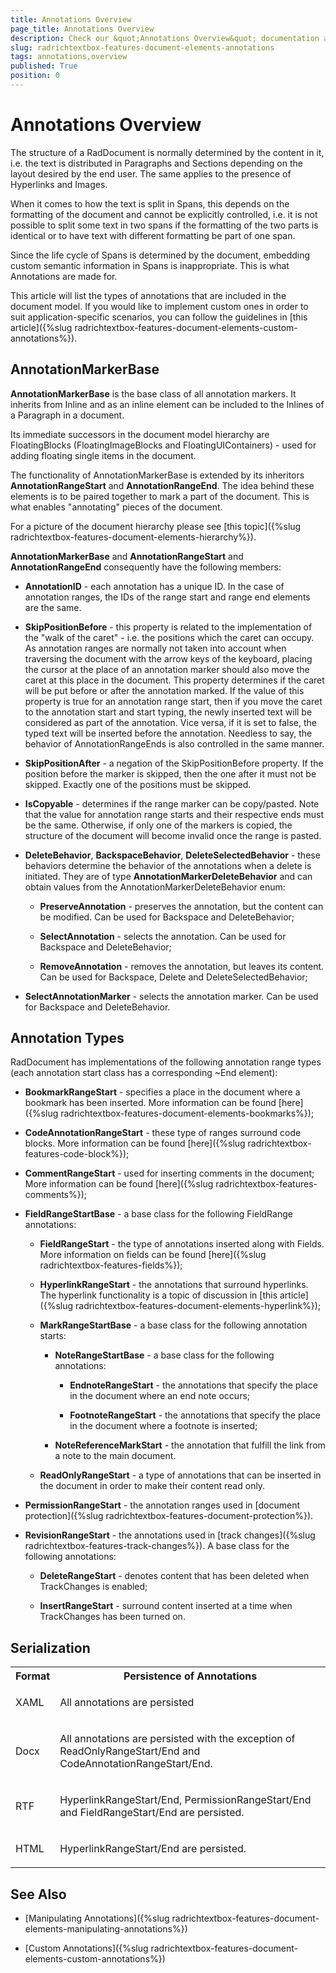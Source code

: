 ```yaml
---
title: Annotations Overview
page_title: Annotations Overview
description: Check our &quot;Annotations Overview&quot; documentation article for the RadRichTextBox WPF control.
slug: radrichtextbox-features-document-elements-annotations
tags: annotations,overview
published: True
position: 0
---
```


# Annotations Overview



The structure of a RadDocument is normally determined by the content in it, i.e. the text is distributed in Paragraphs and Sections depending on the layout desired by the end user. The same applies to the presence of Hyperlinks and Images.
      

When it comes to how the text is split in Spans, this depends on the formatting of the document and cannot be explicitly controlled, i.e. it is not possible to split some text in two spans if the formatting of the two parts is identical or to have text with different formatting be part of one span.
      

Since the life cycle of Spans is determined by the document, embedding custom semantic information in Spans is inappropriate. This is what Annotations are made for.
      

This article will list the types of annotations that are included in the document model. If you would like to implement custom ones in order to suit application-specific scenarios, you can follow the guidelines in [this article]({%slug radrichtextbox-features-document-elements-custom-annotations%}).
      

## AnnotationMarkerBase

__AnnotationMarkerBase__ is the base class of all annotation markers. It inherits from Inline and as an inline element can be included to the Inlines of a Paragraph in a document.
        

Its immediate successors in the document model hierarchy are FloatingBlocks (FloatingImageBlocks and FloatingUIContainers) - used for adding floating single items in the document.
        

The functionality of AnnotationMarkerBase is extended by its inheritors __AnnotationRangeStart__ and __AnnotationRangeEnd__. The idea behind these elements is to be paired together to mark a part of the document. This is what enables "annotating" pieces of the document.
        

For a picture of the document hierarchy please see [this topic]({%slug radrichtextbox-features-document-elements-hierarchy%}).
        

__AnnotationMarkerBase__ and __AnnotationRangeStart__ and __AnnotationRangeEnd__ consequently have the following members:
        

* __AnnotationID__ - each annotation has a unique ID. In the case of annotation ranges, the IDs of the range start and range end elements are the same.
            

* __SkipPositionBefore__ - this property is related to the implementation of the "walk of the caret" - i.e. the positions which the caret can occupy. As annotation ranges are normally not taken into account when traversing the document with the arrow keys of the keyboard, placing the cursor at the place of an annotation marker should also move the caret at this place in the document. This property determines if the caret will be put before or after the annotation marked. If the value of this property is true for an annotation range start, then if you move the caret to the annotation start and start typing, the newly inserted text will be considered as part of the annotation. Vice versa, if it is set to false, the typed text will be inserted before the annotation. Needless to say, the behavior of AnnotationRangeEnds is also controlled in the same manner.
            

* __SkipPositionAfter__ - a negation of the SkipPositionBefore property. If the position before the marker is skipped, then the one after it must not be skipped. Exactly one of the positions must be skipped.
            

* __IsCopyable__ - determines if the range marker can be copy/pasted. Note that the value for annotation range starts and their respective ends must be the same. Otherwise, if only one of the markers is copied, the structure of the document will become invalid once the range is pasted.
            

* __DeleteBehavior__, __BackspaceBehavior__, __DeleteSelectedBehavior__ - these behaviors determine the behavior of the annotations when a delete is initiated. They are of type __AnnotationMarkerDeleteBehavior__ and can obtain values from the AnnotationMarkerDeleteBehavior enum:
            

    * __PreserveAnnotation__ - preserves the annotation, but the content can be modified. Can be used for Backspace and DeleteBehavior;
                

    * __SelectAnnotation__ - selects the annotation. Can be used for Backspace and DeleteBehavior;
                

    * __RemoveAnnotation__ - removes the annotation, but leaves its content. Can be used for Backspace, Delete and DeleteSelectedBehavior;
                

* __SelectAnnotationMarker__ - selects the annotation marker. Can be used for Backspace and DeleteBehavior.
                

## Annotation Types

RadDocument has implementations of the following annotation range types (each annotation start class has a corresponding ~End element):

* __BookmarkRangeStart__ - specifies a place in the document where a bookmark has been inserted. More information can be found [here]({%slug radrichtextbox-features-document-elements-bookmarks%});
            

* __CodeAnnotationRangeStart__ - these type of ranges surround code blocks. More information can be found [here]({%slug radrichtextbox-features-code-block%});
            

* __CommentRangeStart__ - used for inserting comments in the document;  More information can be found [here]({%slug radrichtextbox-features-comments%});
            

* __FieldRangeStartBase__ - a base class for the following FieldRange annotations:
            

    * __FieldRangeStart__ - the type of annotations inserted along with Fields. More information on fields can be found [here]({%slug radrichtextbox-features-fields%});
                

    * __HyperlinkRangeStart__ - the annotations that surround hyperlinks. The hyperlink functionality is a topic of discussion in [this article]({%slug radrichtextbox-features-document-elements-hyperlink%});
                

    * __MarkRangeStartBase__ - a base class for the following annotation starts:
                

        * __NoteRangeStartBase__ - a base class for the following annotations:
                    

            * __EndnoteRangeStart__ - the annotations that specify the place in the document where an end note occurs;
                        

            * __FootnoteRangeStart__ - the annotations that specify the place in the document where a footnote is inserted;
                        

        * __NoteReferenceMarkStart__ - the annotation that fulfill the link from a note to the main document.
                    

    * __ReadOnlyRangeStart__ - a type of annotations that can be inserted in the document in order to make their content read only.
                

* __PermissionRangeStart__ - the annotation ranges used in [document protection]({%slug radrichtextbox-features-document-protection%}).
            

* __RevisionRangeStart__ - the annotations used in [track changes]({%slug radrichtextbox-features-track-changes%}). A base class for the following annotations:
            

    * __DeleteRangeStart__ - denotes content that has been deleted when TrackChanges is enabled;
                

    * __InsertRangeStart__ - surround content inserted at a time when TrackChanges has been turned on.
                

## Serialization
<table><tr><th>
Format</th><th>
Persistence of Annotations </th></tr><tr><td>

XAML
              </td><td>

All annotations are persisted
              </td></tr><tr><td>

Docx
              </td><td>

All annotations are persisted with the exception of ReadOnlyRangeStart/End and CodeAnnotationRangeStart/End.
              </td></tr><tr><td>

RTF
              </td><td>

HyperlinkRangeStart/End, PermissionRangeStart/End and FieldRangeStart/End are persisted.
              </td></tr><tr><td>

HTML
              </td><td>

HyperlinkRangeStart/End are persisted.
              </td></tr></table>

## See Also

 * [Manipulating Annotations]({%slug radrichtextbox-features-document-elements-manipulating-annotations%})

 * [Custom Annotations]({%slug radrichtextbox-features-document-elements-custom-annotations%})
